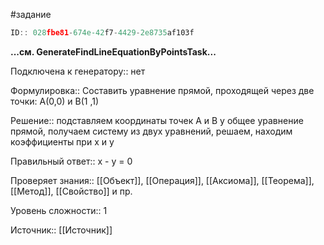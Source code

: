 #задание

```javascript
ID:: 028fbe81-674e-42f7-4429-2e8735af103f
```

**...см. GenerateFindLineEquationByPointsTask...**

Подключена к генератору:: нет

Формулировка:: Составить уравнение прямой, проходящей через две точки:  A(0,0)  и  B(1 ,1)

Решение::  подставляем координаты точек А и В у общее уравнение прямой, получаем систему из двух уравнений, решаем, находим коэффициенты при x и y

Правильный ответ:: x - y = 0

Проверяет знания:: [[Объект]], [[Операция]], [[Аксиома]], [[Теорема]], [[Метод]], [[Свойство]] и пр.

Уровень сложности:: 1

Источник:: [[Источник]]